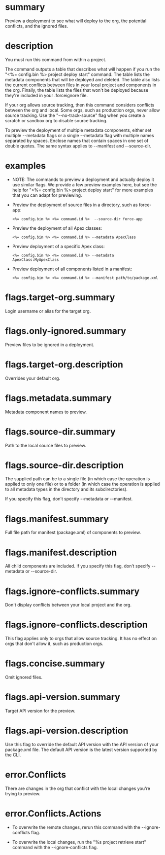 # summary

Preview a deployment to see what will deploy to the org, the potential conflicts, and the ignored files.

# description

You must run this command from within a project.

The command outputs a table that describes what will happen if you run the "<%= config.bin %> project deploy start" command. The table lists the metadata components that will be deployed and deleted. The table also lists the current conflicts between files in your local project and components in the org. Finally, the table lists the files that won't be deployed because they're included in your .forceignore file.

If your org allows source tracking, then this command considers conflicts between the org and local. Some orgs, such as production orgs, never allow source tracking. Use the "--no-track-source" flag when you create a scratch or sandbox org to disable source tracking.

To preview the deployment of multiple metadata components, either set multiple --metadata <name> flags or a single --metadata flag with multiple names separated by spaces. Enclose names that contain spaces in one set of double quotes. The same syntax applies to --manifest and --source-dir.

# examples

- NOTE: The commands to preview a deployment and actually deploy it use similar flags. We provide a few preview examples here, but see the help for "<%= config.bin %> project deploy start" for more examples that you can adapt for previewing.

- Preview the deployment of source files in a directory, such as force-app:

      <%= config.bin %> <%= command.id %>  --source-dir force-app

- Preview the deployment of all Apex classes:

      <%= config.bin %> <%= command.id %> --metadata ApexClass

- Preview deployment of a specific Apex class:

      <%= config.bin %> <%= command.id %> --metadata ApexClass:MyApexClass

- Preview deployment of all components listed in a manifest:

      <%= config.bin %> <%= command.id %> --manifest path/to/package.xml

# flags.target-org.summary

Login username or alias for the target org.

# flags.only-ignored.summary

Preview files to be ignored in a deployment.

# flags.target-org.description

Overrides your default org.

# flags.metadata.summary

Metadata component names to preview.

# flags.source-dir.summary

Path to the local source files to preview.

# flags.source-dir.description

The supplied path can be to a single file (in which case the operation is applied to only one file) or to a folder (in which case the operation is applied to all metadata types in the directory and its subdirectories).

If you specify this flag, don’t specify --metadata or --manifest.

# flags.manifest.summary

Full file path for manifest (package.xml) of components to preview.

# flags.manifest.description

All child components are included. If you specify this flag, don’t specify --metadata or --source-dir.

# flags.ignore-conflicts.summary

Don't display conflicts between your local project and the org.

# flags.ignore-conflicts.description

This flag applies only to orgs that allow source tracking. It has no effect on orgs that don't allow it, such as production orgs.

# flags.concise.summary

Omit ignored files.

# flags.api-version.summary

Target API version for the preview.

# flags.api-version.description

Use this flag to override the default API version with the API version of your package.xml file. The default API version is the latest version supported by the CLI.

# error.Conflicts

There are changes in the org that conflict with the local changes you're trying to preview.

# error.Conflicts.Actions

- To overwrite the remote changes, rerun this command with the --ignore-conflicts flag.

- To overwrite the local changes, run the "%s project retrieve start" command with the --ignore-conflicts flag.
